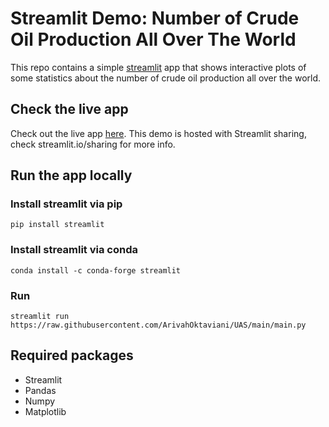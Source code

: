 # Streamlit Demo: Number of Crude Oil Production All Over The World
This repo contains a simple [streamlit](https://streamlit.io) app that shows interactive plots of some statistics about the number of crude oil production all over the world. 

## Check the live app
Check out the live app [here](https://share.streamlit.io/ArivahOktaviani/UAS/main/main.py). This demo is hosted with Streamlit sharing, check streamlit.io/sharing for more info.

## Run the app locally
### Install streamlit via pip
```
pip install streamlit
```
### Install streamlit via conda
```
conda install -c conda-forge streamlit
```
### Run
```
streamlit run https://raw.githubusercontent.com/ArivahOktaviani/UAS/main/main.py
```
## Required packages
- Streamlit
- Pandas
- Numpy
- Matplotlib

